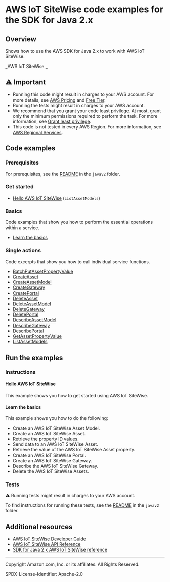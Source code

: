 # AWS IoT SiteWise code examples for the SDK for Java 2.x

## Overview

Shows how to use the AWS SDK for Java 2.x to work with AWS IoT SiteWise.

<!--custom.overview.start-->
<!--custom.overview.end-->

_AWS IoT SiteWise _

## ⚠ Important

* Running this code might result in charges to your AWS account. For more details, see [AWS Pricing](https://aws.amazon.com/pricing/) and [Free Tier](https://aws.amazon.com/free/).
* Running the tests might result in charges to your AWS account.
* We recommend that you grant your code least privilege. At most, grant only the minimum permissions required to perform the task. For more information, see [Grant least privilege](https://docs.aws.amazon.com/IAM/latest/UserGuide/best-practices.html#grant-least-privilege).
* This code is not tested in every AWS Region. For more information, see [AWS Regional Services](https://aws.amazon.com/about-aws/global-infrastructure/regional-product-services).

<!--custom.important.start-->
<!--custom.important.end-->

## Code examples

### Prerequisites

For prerequisites, see the [README](../../README.md#Prerequisites) in the `javav2` folder.


<!--custom.prerequisites.start-->
<!--custom.prerequisites.end-->

### Get started

- [Hello AWS IoT SiteWise](src/main/java/com/example/iotsitewise/HelloSitewise.java#L14) (`ListAssetModels`)


### Basics

Code examples that show you how to perform the essential operations within a service.

- [Learn the basics](src/main/java/com/example/iotsitewise/scenario/SitewiseScenario.java)


### Single actions

Code excerpts that show you how to call individual service functions.

- [BatchPutAssetPropertyValue](src/main/java/com/example/iotsitewise/scenario/SitewiseActions.java#L169)
- [CreateAsset](src/main/java/com/example/iotsitewise/scenario/SitewiseActions.java#L138)
- [CreateAssetModel](src/main/java/com/example/iotsitewise/scenario/SitewiseActions.java#L88)
- [CreateGateway](src/main/java/com/example/iotsitewise/scenario/SitewiseActions.java#L468)
- [CreatePortal](src/main/java/com/example/iotsitewise/scenario/SitewiseActions.java#L347)
- [DeleteAsset](src/main/java/com/example/iotsitewise/scenario/SitewiseActions.java#L293)
- [DeleteAssetModel](src/main/java/com/example/iotsitewise/scenario/SitewiseActions.java#L320)
- [DeleteGateway](src/main/java/com/example/iotsitewise/scenario/SitewiseActions.java#L513)
- [DeletePortal](src/main/java/com/example/iotsitewise/scenario/SitewiseActions.java#L381)
- [DescribeAssetModel](src/main/java/com/example/iotsitewise/scenario/SitewiseActions.java#L264)
- [DescribeGateway](src/main/java/com/example/iotsitewise/scenario/SitewiseActions.java#L540)
- [DescribePortal](src/main/java/com/example/iotsitewise/scenario/SitewiseActions.java#L439)
- [GetAssetPropertyValue](src/main/java/com/example/iotsitewise/scenario/SitewiseActions.java#L233)
- [ListAssetModels](src/main/java/com/example/iotsitewise/scenario/SitewiseActions.java#L408)


<!--custom.examples.start-->
<!--custom.examples.end-->

## Run the examples

### Instructions


<!--custom.instructions.start-->
<!--custom.instructions.end-->

#### Hello AWS IoT SiteWise

This example shows you how to get started using AWS IoT SiteWise.


#### Learn the basics

This example shows you how to do the following:

- Create an AWS IoT SiteWise Asset Model.
- Create an AWS IoT SiteWise Asset.
- Retrieve the property ID values.
- Send data to an AWS IoT SiteWise Asset.
- Retrieve the value of the AWS IoT SiteWise Asset property.
- Create an AWS IoT SiteWise Portal.
- Create an AWS IoT SiteWise Gateway.
- Describe the AWS IoT SiteWise Gateway.
- Delete the AWS IoT SiteWise Assets.

<!--custom.basic_prereqs.iotsitewise_Scenario.start-->
<!--custom.basic_prereqs.iotsitewise_Scenario.end-->


<!--custom.basics.iotsitewise_Scenario.start-->
<!--custom.basics.iotsitewise_Scenario.end-->


### Tests

⚠ Running tests might result in charges to your AWS account.


To find instructions for running these tests, see the [README](../../README.md#Tests)
in the `javav2` folder.



<!--custom.tests.start-->
<!--custom.tests.end-->

## Additional resources

- [AWS IoT SiteWise Developer Guide](https://docs.aws.amazon.com/iot-sitewise/latest/userguide/what-is-sitewise.html)
- [AWS IoT SiteWise API Reference](https://docs.aws.amazon.com/iot-sitewise/latest/APIReference/Welcome.html)
- [SDK for Java 2.x AWS IoT SiteWise reference](https://sdk.amazonaws.com/java/api/latest/software/amazon/awssdk/services/iotsitewise/package-summary.html)

<!--custom.resources.start-->
<!--custom.resources.end-->

---

Copyright Amazon.com, Inc. or its affiliates. All Rights Reserved.

SPDX-License-Identifier: Apache-2.0
